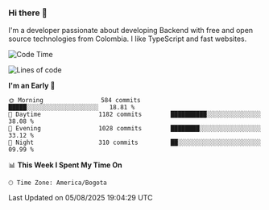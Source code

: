### Hi there 👋

I'm a developer passionate about developing Backend with free and open source technologies from Colombia. I like TypeScript and fast websites.

<!--START_SECTION:waka-->
![Code Time](http://img.shields.io/badge/Code%20Time-5%2C749%20hrs%2056%20mins-blue)

![Lines of code](https://img.shields.io/badge/From%20Hello%20World%20I%27ve%20Written-5.9%20million%20lines%20of%20code-blue)

**I'm an Early 🐤** 

```text
🌞 Morning                584 commits         █████░░░░░░░░░░░░░░░░░░░░   18.81 % 
🌆 Daytime                1182 commits        ██████████░░░░░░░░░░░░░░░   38.08 % 
🌃 Evening                1028 commits        ████████░░░░░░░░░░░░░░░░░   33.12 % 
🌙 Night                  310 commits         ██░░░░░░░░░░░░░░░░░░░░░░░   09.99 % 
```


📊 **This Week I Spent My Time On** 

```text
🕑︎ Time Zone: America/Bogota
```


 Last Updated on 05/08/2025 19:04:29 UTC
<!--END_SECTION:waka-->
